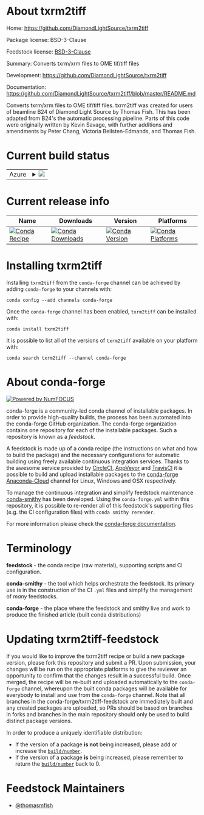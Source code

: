 About txrm2tiff
===============

Home: https://github.com/DiamondLightSource/txrm2tiff

Package license: BSD-3-Clause

Feedstock license: [BSD-3-Clause](https://github.com/conda-forge/txrm2tiff-feedstock/blob/master/LICENSE.txt)

Summary: Converts txrm/xrm files to OME tif/tiff files

Development: https://github.com/DiamondLightSource/txrm2tiff

Documentation: https://github.com/DiamondLightSource/txrm2tiff/blob/master/README.md

Converts txrm/xrm files to OME tif/tiff files.
txrm2tiff was created for users of beamline B24 of Diamond Light
Source by Thomas Fish. This has been adapted from B24's the automatic
processing pipeline. Parts of this code were originally written by
Kevin Savage, with further additions and amendments by Peter Chang,
Victoria Beilsten-Edmands, and Thomas Fish.


Current build status
====================


<table>
    
  <tr>
    <td>Azure</td>
    <td>
      <details>
        <summary>
          <a href="https://dev.azure.com/conda-forge/feedstock-builds/_build/latest?definitionId=10155&branchName=master">
            <img src="https://dev.azure.com/conda-forge/feedstock-builds/_apis/build/status/txrm2tiff-feedstock?branchName=master">
          </a>
        </summary>
        <table>
          <thead><tr><th>Variant</th><th>Status</th></tr></thead>
          <tbody><tr>
              <td>linux_64_python3.6.____73_pypy</td>
              <td>
                <a href="https://dev.azure.com/conda-forge/feedstock-builds/_build/latest?definitionId=10155&branchName=master">
                  <img src="https://dev.azure.com/conda-forge/feedstock-builds/_apis/build/status/txrm2tiff-feedstock?branchName=master&jobName=linux&configuration=linux_64_python3.6.____73_pypy" alt="variant">
                </a>
              </td>
            </tr><tr>
              <td>linux_64_python3.6.____cpython</td>
              <td>
                <a href="https://dev.azure.com/conda-forge/feedstock-builds/_build/latest?definitionId=10155&branchName=master">
                  <img src="https://dev.azure.com/conda-forge/feedstock-builds/_apis/build/status/txrm2tiff-feedstock?branchName=master&jobName=linux&configuration=linux_64_python3.6.____cpython" alt="variant">
                </a>
              </td>
            </tr><tr>
              <td>linux_64_python3.7.____cpython</td>
              <td>
                <a href="https://dev.azure.com/conda-forge/feedstock-builds/_build/latest?definitionId=10155&branchName=master">
                  <img src="https://dev.azure.com/conda-forge/feedstock-builds/_apis/build/status/txrm2tiff-feedstock?branchName=master&jobName=linux&configuration=linux_64_python3.7.____cpython" alt="variant">
                </a>
              </td>
            </tr><tr>
              <td>linux_64_python3.8.____cpython</td>
              <td>
                <a href="https://dev.azure.com/conda-forge/feedstock-builds/_build/latest?definitionId=10155&branchName=master">
                  <img src="https://dev.azure.com/conda-forge/feedstock-builds/_apis/build/status/txrm2tiff-feedstock?branchName=master&jobName=linux&configuration=linux_64_python3.8.____cpython" alt="variant">
                </a>
              </td>
            </tr><tr>
              <td>linux_64_python3.9.____cpython</td>
              <td>
                <a href="https://dev.azure.com/conda-forge/feedstock-builds/_build/latest?definitionId=10155&branchName=master">
                  <img src="https://dev.azure.com/conda-forge/feedstock-builds/_apis/build/status/txrm2tiff-feedstock?branchName=master&jobName=linux&configuration=linux_64_python3.9.____cpython" alt="variant">
                </a>
              </td>
            </tr><tr>
              <td>osx_64_python3.6.____73_pypy</td>
              <td>
                <a href="https://dev.azure.com/conda-forge/feedstock-builds/_build/latest?definitionId=10155&branchName=master">
                  <img src="https://dev.azure.com/conda-forge/feedstock-builds/_apis/build/status/txrm2tiff-feedstock?branchName=master&jobName=osx&configuration=osx_64_python3.6.____73_pypy" alt="variant">
                </a>
              </td>
            </tr><tr>
              <td>osx_64_python3.6.____cpython</td>
              <td>
                <a href="https://dev.azure.com/conda-forge/feedstock-builds/_build/latest?definitionId=10155&branchName=master">
                  <img src="https://dev.azure.com/conda-forge/feedstock-builds/_apis/build/status/txrm2tiff-feedstock?branchName=master&jobName=osx&configuration=osx_64_python3.6.____cpython" alt="variant">
                </a>
              </td>
            </tr><tr>
              <td>osx_64_python3.7.____cpython</td>
              <td>
                <a href="https://dev.azure.com/conda-forge/feedstock-builds/_build/latest?definitionId=10155&branchName=master">
                  <img src="https://dev.azure.com/conda-forge/feedstock-builds/_apis/build/status/txrm2tiff-feedstock?branchName=master&jobName=osx&configuration=osx_64_python3.7.____cpython" alt="variant">
                </a>
              </td>
            </tr><tr>
              <td>osx_64_python3.8.____cpython</td>
              <td>
                <a href="https://dev.azure.com/conda-forge/feedstock-builds/_build/latest?definitionId=10155&branchName=master">
                  <img src="https://dev.azure.com/conda-forge/feedstock-builds/_apis/build/status/txrm2tiff-feedstock?branchName=master&jobName=osx&configuration=osx_64_python3.8.____cpython" alt="variant">
                </a>
              </td>
            </tr><tr>
              <td>osx_64_python3.9.____cpython</td>
              <td>
                <a href="https://dev.azure.com/conda-forge/feedstock-builds/_build/latest?definitionId=10155&branchName=master">
                  <img src="https://dev.azure.com/conda-forge/feedstock-builds/_apis/build/status/txrm2tiff-feedstock?branchName=master&jobName=osx&configuration=osx_64_python3.9.____cpython" alt="variant">
                </a>
              </td>
            </tr><tr>
              <td>win_64_python3.6.____cpython</td>
              <td>
                <a href="https://dev.azure.com/conda-forge/feedstock-builds/_build/latest?definitionId=10155&branchName=master">
                  <img src="https://dev.azure.com/conda-forge/feedstock-builds/_apis/build/status/txrm2tiff-feedstock?branchName=master&jobName=win&configuration=win_64_python3.6.____cpython" alt="variant">
                </a>
              </td>
            </tr><tr>
              <td>win_64_python3.7.____cpython</td>
              <td>
                <a href="https://dev.azure.com/conda-forge/feedstock-builds/_build/latest?definitionId=10155&branchName=master">
                  <img src="https://dev.azure.com/conda-forge/feedstock-builds/_apis/build/status/txrm2tiff-feedstock?branchName=master&jobName=win&configuration=win_64_python3.7.____cpython" alt="variant">
                </a>
              </td>
            </tr><tr>
              <td>win_64_python3.8.____cpython</td>
              <td>
                <a href="https://dev.azure.com/conda-forge/feedstock-builds/_build/latest?definitionId=10155&branchName=master">
                  <img src="https://dev.azure.com/conda-forge/feedstock-builds/_apis/build/status/txrm2tiff-feedstock?branchName=master&jobName=win&configuration=win_64_python3.8.____cpython" alt="variant">
                </a>
              </td>
            </tr><tr>
              <td>win_64_python3.9.____cpython</td>
              <td>
                <a href="https://dev.azure.com/conda-forge/feedstock-builds/_build/latest?definitionId=10155&branchName=master">
                  <img src="https://dev.azure.com/conda-forge/feedstock-builds/_apis/build/status/txrm2tiff-feedstock?branchName=master&jobName=win&configuration=win_64_python3.9.____cpython" alt="variant">
                </a>
              </td>
            </tr>
          </tbody>
        </table>
      </details>
    </td>
  </tr>
</table>

Current release info
====================

| Name | Downloads | Version | Platforms |
| --- | --- | --- | --- |
| [![Conda Recipe](https://img.shields.io/badge/recipe-txrm2tiff-green.svg)](https://anaconda.org/conda-forge/txrm2tiff) | [![Conda Downloads](https://img.shields.io/conda/dn/conda-forge/txrm2tiff.svg)](https://anaconda.org/conda-forge/txrm2tiff) | [![Conda Version](https://img.shields.io/conda/vn/conda-forge/txrm2tiff.svg)](https://anaconda.org/conda-forge/txrm2tiff) | [![Conda Platforms](https://img.shields.io/conda/pn/conda-forge/txrm2tiff.svg)](https://anaconda.org/conda-forge/txrm2tiff) |

Installing txrm2tiff
====================

Installing `txrm2tiff` from the `conda-forge` channel can be achieved by adding `conda-forge` to your channels with:

```
conda config --add channels conda-forge
```

Once the `conda-forge` channel has been enabled, `txrm2tiff` can be installed with:

```
conda install txrm2tiff
```

It is possible to list all of the versions of `txrm2tiff` available on your platform with:

```
conda search txrm2tiff --channel conda-forge
```


About conda-forge
=================

[![Powered by NumFOCUS](https://img.shields.io/badge/powered%20by-NumFOCUS-orange.svg?style=flat&colorA=E1523D&colorB=007D8A)](http://numfocus.org)

conda-forge is a community-led conda channel of installable packages.
In order to provide high-quality builds, the process has been automated into the
conda-forge GitHub organization. The conda-forge organization contains one repository
for each of the installable packages. Such a repository is known as a *feedstock*.

A feedstock is made up of a conda recipe (the instructions on what and how to build
the package) and the necessary configurations for automatic building using freely
available continuous integration services. Thanks to the awesome service provided by
[CircleCI](https://circleci.com/), [AppVeyor](https://www.appveyor.com/)
and [TravisCI](https://travis-ci.com/) it is possible to build and upload installable
packages to the [conda-forge](https://anaconda.org/conda-forge)
[Anaconda-Cloud](https://anaconda.org/) channel for Linux, Windows and OSX respectively.

To manage the continuous integration and simplify feedstock maintenance
[conda-smithy](https://github.com/conda-forge/conda-smithy) has been developed.
Using the ``conda-forge.yml`` within this repository, it is possible to re-render all of
this feedstock's supporting files (e.g. the CI configuration files) with ``conda smithy rerender``.

For more information please check the [conda-forge documentation](https://conda-forge.org/docs/).

Terminology
===========

**feedstock** - the conda recipe (raw material), supporting scripts and CI configuration.

**conda-smithy** - the tool which helps orchestrate the feedstock.
                   Its primary use is in the construction of the CI ``.yml`` files
                   and simplify the management of *many* feedstocks.

**conda-forge** - the place where the feedstock and smithy live and work to
                  produce the finished article (built conda distributions)


Updating txrm2tiff-feedstock
============================

If you would like to improve the txrm2tiff recipe or build a new
package version, please fork this repository and submit a PR. Upon submission,
your changes will be run on the appropriate platforms to give the reviewer an
opportunity to confirm that the changes result in a successful build. Once
merged, the recipe will be re-built and uploaded automatically to the
`conda-forge` channel, whereupon the built conda packages will be available for
everybody to install and use from the `conda-forge` channel.
Note that all branches in the conda-forge/txrm2tiff-feedstock are
immediately built and any created packages are uploaded, so PRs should be based
on branches in forks and branches in the main repository should only be used to
build distinct package versions.

In order to produce a uniquely identifiable distribution:
 * If the version of a package **is not** being increased, please add or increase
   the [``build/number``](https://conda.io/docs/user-guide/tasks/build-packages/define-metadata.html#build-number-and-string).
 * If the version of a package **is** being increased, please remember to return
   the [``build/number``](https://conda.io/docs/user-guide/tasks/build-packages/define-metadata.html#build-number-and-string)
   back to 0.

Feedstock Maintainers
=====================

* [@thomasmfish](https://github.com/thomasmfish/)

